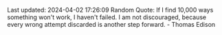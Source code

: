 Last updated: 2024-04-02 17:26:09
Random Quote: If I find 10,000 ways something won't work, I haven't failed. I am not discouraged, because every wrong attempt discarded is another step forward. - Thomas Edison